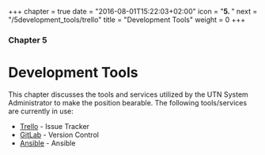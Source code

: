 +++
chapter = true
date = "2016-08-01T15:22:03+02:00"
icon = "<b>5. </b>"
next = "/5development_tools/trello"
title = "Development Tools"
weight = 0
+++

### Chapter 5

# Development Tools

This chapter discusses the tools and services utilized by the UTN System
Administrator to make the position bearable. The following tools/services are
currently in use:

- [Trello](/5development_tools/trello) - Issue Tracker
- [GitLab](/5development_tools/gitlab) - Version Control
- [Ansible](/5development_tools/ansible) - Ansible
